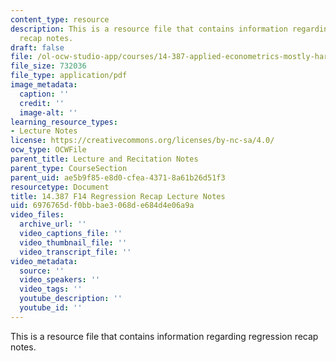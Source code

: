 ```yaml
---
content_type: resource
description: This is a resource file that contains information regarding regression
  recap notes.
draft: false
file: /ol-ocw-studio-app/courses/14-387-applied-econometrics-mostly-harmless-big-data-fall-2014/6976765df0bbbae3068de684d4e06a9a_MIT14_387F14_Regression.pdf
file_size: 732036
file_type: application/pdf
image_metadata:
  caption: ''
  credit: ''
  image-alt: ''
learning_resource_types:
- Lecture Notes
license: https://creativecommons.org/licenses/by-nc-sa/4.0/
ocw_type: OCWFile
parent_title: Lecture and Recitation Notes
parent_type: CourseSection
parent_uid: ae5b9f85-e8d0-cfea-4371-8a61b26d51f3
resourcetype: Document
title: 14.387 F14 Regression Recap Lecture Notes
uid: 6976765d-f0bb-bae3-068d-e684d4e06a9a
video_files:
  archive_url: ''
  video_captions_file: ''
  video_thumbnail_file: ''
  video_transcript_file: ''
video_metadata:
  source: ''
  video_speakers: ''
  video_tags: ''
  youtube_description: ''
  youtube_id: ''
---
```

This is a resource file that contains information regarding regression recap notes.